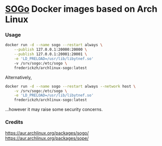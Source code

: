 # [SOGo](https://sogo.nu/) Docker images based on Arch Linux

### Usage
```sh
docker run -d --name sogo --restart always \
    --publish 127.0.0.1:20000:20000 \
    --publish 127.0.0.1:20001:20001 \
    -e 'LD_PRELOAD=/usr/lib/libytnef.so'
    -v /srv/sogo:/etc/sogo \
    frederickzh/archlinux-sogo:latest
```

Alternatively,

```sh
docker run -d --name sogo --restart always --network host \
    -v /srv/sogo:/etc/sogo \
    -e 'LD_PRELOAD=/usr/lib/libytnef.so'
    frederickzh/archlinux-sogo:latest
```
...however it may raise some security concerns.

### Credits
https://aur.archlinux.org/packages/sogo/  
https://aur.archlinux.org/packages/sope/  
